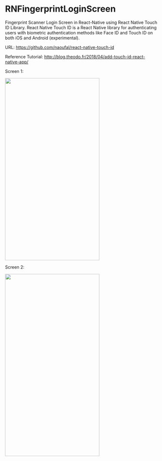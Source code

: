 # RNFingerprintLoginScreen

Fingerprint Scanner Login Screen in React-Native using React Native Touch ID Library.
React Native Touch ID is a React Native library for authenticating users with biometric authentication methods like Face ID and Touch ID on both iOS and Android (experimental).

URL: https://github.com/naoufal/react-native-touch-id

Reference Tutorial: http://blog.theodo.fr/2018/04/add-touch-id-react-native-app/

Screen 1:

<img src="https://user-images.githubusercontent.com/31159892/44618720-0dd00780-a899-11e8-9527-3dcc78c324d3.jpeg" width="310" height="600">

Screen 2:

<img src="https://user-images.githubusercontent.com/31159892/44618721-0f99cb00-a899-11e8-8c58-17098a465e90.jpeg" width="310" height="600">
